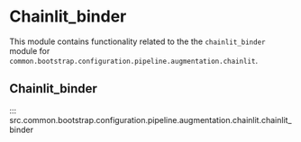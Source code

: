 # Chainlit_binder

This module contains functionality related to the the `chainlit_binder` module for `common.bootstrap.configuration.pipeline.augmentation.chainlit`.

## Chainlit_binder

::: src.common.bootstrap.configuration.pipeline.augmentation.chainlit.chainlit_binder

